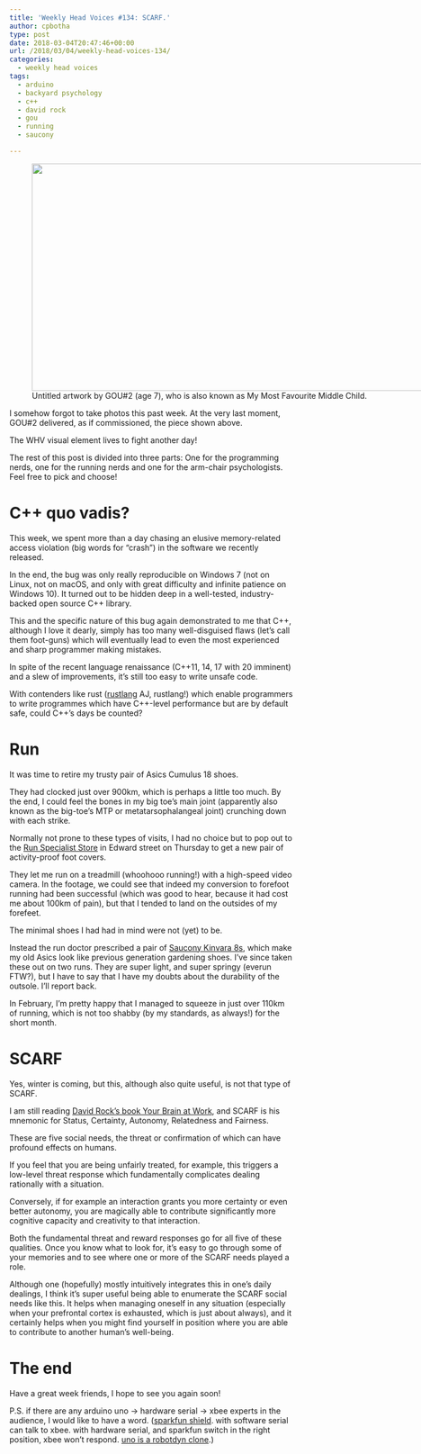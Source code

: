 ```yaml
---
title: 'Weekly Head Voices #134: SCARF.'
author: cpbotha
type: post
date: 2018-03-04T20:47:46+00:00
url: /2018/03/04/weekly-head-voices-134/
categories:
  - weekly head voices
tags:
  - arduino
  - backyard psychology
  - c++
  - david rock
  - gou
  - running
  - saucony

---
```

<figure id="attachment_3080" aria-describedby="caption-attachment-3080" style="width: 840px" class="wp-caption alignnone"><a href="https://cpbotha.net/wp-content/uploads/2018/03/untitled\_by\_sylvia\_20180304.png" data-rel="lightbox-image-0" data-rl\_title="" data-rl_caption="" title=""><img data-attachment-id="3080" data-permalink="https://cpbotha.net/2018/03/04/weekly-head-voices-134/untitled_by_sylvia_20180304/" data-orig-file="https://cpbotha.net/wp-content/uploads/2018/03/untitled_by_sylvia_20180304.png" data-orig-size="3144,1512" data-comments-opened="1" data-image-meta="{&quot;aperture&quot;:&quot;0&quot;,&quot;credit&quot;:&quot;&quot;,&quot;camera&quot;:&quot;&quot;,&quot;caption&quot;:&quot;&quot;,&quot;created_timestamp&quot;:&quot;0&quot;,&quot;copyright&quot;:&quot;&quot;,&quot;focal_length&quot;:&quot;0&quot;,&quot;iso&quot;:&quot;0&quot;,&quot;shutter_speed&quot;:&quot;0&quot;,&quot;title&quot;:&quot;&quot;,&quot;orientation&quot;:&quot;0&quot;}" data-image-title="untitled_by_sylvia_20180304" data-image-description="" data-medium-file="https://cpbotha.net/wp-content/uploads/2018/03/untitled_by_sylvia_20180304-300x144.png" data-large-file="https://cpbotha.net/wp-content/uploads/2018/03/untitled_by_sylvia_20180304-1024x492.png" class="size-large wp-image-3080" src="https://cpbotha.net/wp-content/uploads/2018/03/untitled_by_sylvia_20180304-1024x492.png" alt="" width="840" height="404" srcset="https://cpbotha.net/wp-content/uploads/2018/03/untitled_by_sylvia_20180304-1024x492.png 1024w, https://cpbotha.net/wp-content/uploads/2018/03/untitled_by_sylvia_20180304-300x144.png 300w, https://cpbotha.net/wp-content/uploads/2018/03/untitled_by_sylvia_20180304-768x369.png 768w, https://cpbotha.net/wp-content/uploads/2018/03/untitled_by_sylvia_20180304-1200x577.png 1200w" sizes="(max-width: 709px) 85vw, (max-width: 909px) 67vw, (max-width: 1362px) 62vw, 840px" /></a><figcaption id="caption-attachment-3080" class="wp-caption-text">Untitled artwork by GOU#2 (age 7), who is also known as My Most Favourite Middle Child.</figcaption></figure> 

I somehow forgot to take photos this past week. At the very last moment, GOU#2 delivered, as if commissioned, the piece shown above.

The WHV visual element lives to fight another day!

The rest of this post is divided into three parts: One for the programming nerds, one for the running nerds and one for the arm-chair psychologists. Feel free to pick and choose!

# C++ quo vadis?

This week, we spent more than a day chasing an elusive memory-related access violation (big words for &#8220;crash&#8221;) in the software we recently released.

In the end, the bug was only really reproducible on Windows 7 (not on Linux, not on macOS, and only with great difficulty and infinite patience on Windows 10). It turned out to be hidden deep in a well-tested, industry-backed open source C++ library.

This and the specific nature of this bug again demonstrated to me that C++, although I love it dearly, simply has too many well-disguised flaws (let&#8217;s call them foot-guns) which will eventually lead to even the most experienced and sharp programmer making mistakes.

In spite of the recent language renaissance (C++11, 14, 17 with 20 imminent) and a slew of improvements, it&#8217;s still too easy to write unsafe code.

With contenders like rust ([rustlang][1] AJ, rustlang!) which enable programmers to write programmes which have C++-level performance but are by default safe, could C++&#8217;s days be counted?

# Run

It was time to retire my trusty pair of Asics Cumulus 18 shoes.

They had clocked just over 900km, which is perhaps a little too much. By the end, I could feel the bones in my big toe&#8217;s main joint (apparently also known as the big-toe&#8217;s MTP or metatarsophalangeal joint) crunching down with each strike.

Normally not prone to these types of visits, I had no choice but to pop out to the [Run Specialist Store][2] in Edward street on Thursday to get a new pair of activity-proof foot covers.

They let me run on a treadmill (whoohooo running!) with a high-speed video camera. In the footage, we could see that indeed my conversion to forefoot running had been successful (which was good to hear, because it had cost me about 100km of pain), but that I tended to land on the outsides of my forefeet.

The minimal shoes I had had in mind were not (yet) to be.

Instead the run doctor prescribed a pair of [Saucony Kinvara 8s][3], which make my old Asics look like previous generation gardening shoes. I&#8217;ve since taken these out on two runs. They are super light, and super springy (everun FTW?), but I have to say that I have my doubts about the durability of the outsole. I&#8217;ll report back.

In February, I&#8217;m pretty happy that I managed to squeeze in just over 110km of running, which is not too shabby (by my standards, as always!) for the short month.

# SCARF

Yes, winter is coming, but this, although also quite useful, is not that type of SCARF.

I am still reading [David Rock&#8217;s book Your Brain at Work][4], and SCARF is his mnemonic for Status, Certainty, Autonomy, Relatedness and Fairness.

These are five social needs, the threat or confirmation of which can have profound effects on humans.

If you feel that you are being unfairly treated, for example, this triggers a low-level threat response which fundamentally complicates dealing rationally with a situation.

Conversely, if for example an interaction grants you more certainty or even better autonomy, you are magically able to contribute significantly more cognitive capacity and creativity to that interaction.

Both the fundamental threat and reward responses go for all five of these qualities. Once you know what to look for, it&#8217;s easy to go through some of your memories and to see where one or more of the SCARF needs played a role.

Although one (hopefully) mostly intuitively integrates this in one&#8217;s daily dealings, I think it&#8217;s super useful being able to enumerate the SCARF social needs like this. It helps when managing oneself in any situation (especially when your prefrontal cortex is exhausted, which is just about always), and it certainly helps when you might find yourself in position where you are able to contribute to another human&#8217;s well-being.

# The end

Have a great week friends, I hope to see you again soon!

P.S. if there are any arduino uno -> hardware serial -> xbee experts in the audience, I would like to have a word. ([sparkfun shield][5]. with software serial can talk to xbee. with hardware serial, and sparkfun switch in the right position, xbee won&#8217;t respond. [uno is a robotdyn clone][6].)

 [1]: https://www.rust-lang.org/en-US/
 [2]: https://www.runspecialiststore.com/
 [3]: https://www.solereview.com/saucony-kinvara-8-review/
 [4]: https://your-brain-at-work.com/
 [5]: https://www.sparkfun.com/products/12847
 [6]: https://medium.com/@phurl/robotdyn-uno-vs-arduino-genuino-uno-a9ac3b17a96f